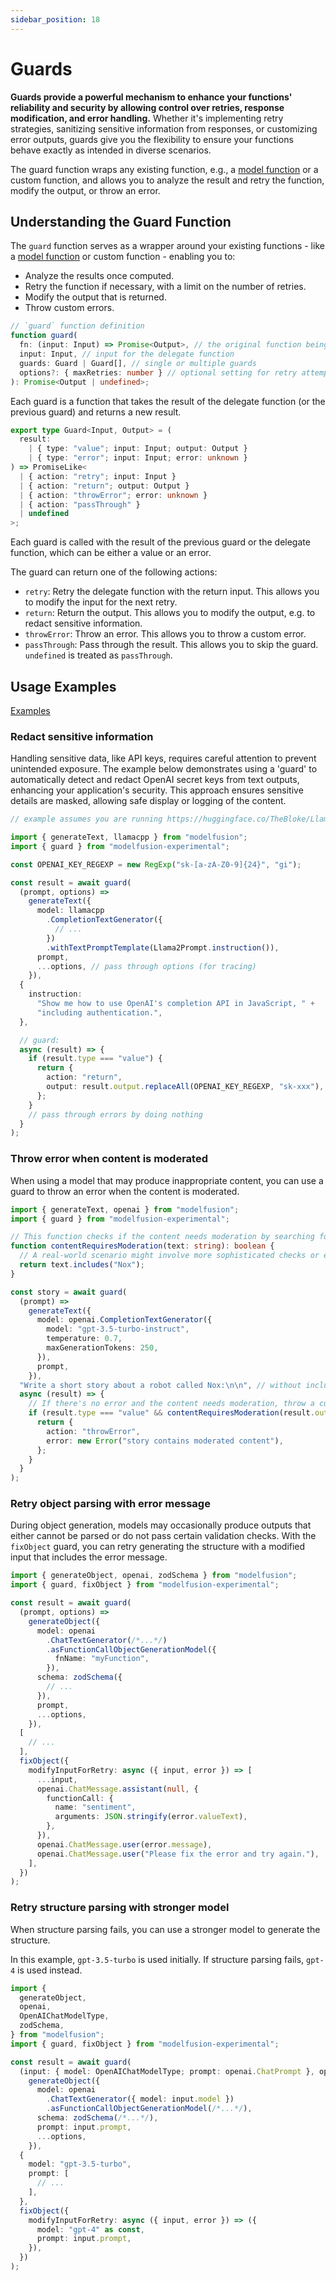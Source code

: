```yaml
---
sidebar_position: 18
---
```


# Guards

**Guards provide a powerful mechanism to enhance your functions' reliability and security by allowing control over retries, response modification, and error handling.** Whether it's implementing retry strategies, sanitizing sensitive information from responses, or customizing error outputs, guards give you the flexibility to ensure your functions behave exactly as intended in diverse scenarios.

The guard function wraps any existing function, e.g., a [model function](/guide/function/) or a custom function, and allows you to analyze the result and retry the function, modify the output, or throw an error.

## Understanding the Guard Function

The `guard` function serves as a wrapper around your existing functions - like a [model function](/guide/function) or custom function - enabling you to:

- Analyze the results once computed.
- Retry the function if necessary, with a limit on the number of retries.
- Modify the output that is returned.
- Throw custom errors.

```ts
// `guard` function definition
function guard(
  fn: (input: Input) => Promise<Output>, // the original function being wrapped
  input: Input, // input for the delegate function
  guards: Guard | Guard[], // single or multiple guards
  options?: { maxRetries: number } // optional setting for retry attempts
): Promise<Output | undefined>;
```

Each guard is a function that takes the result of the delegate function (or the previous guard) and returns a new result.

```ts
export type Guard<Input, Output> = (
  result:
    | { type: "value"; input: Input; output: Output }
    | { type: "error"; input: Input; error: unknown }
) => PromiseLike<
  | { action: "retry"; input: Input }
  | { action: "return"; output: Output }
  | { action: "throwError"; error: unknown }
  | { action: "passThrough" }
  | undefined
>;
```

Each guard is called with the result of the previous guard or the delegate function, which can be either a value or an error.

The guard can return one of the following actions:

- `retry`: Retry the delegate function with the return input. This allows you to modify the input for the next retry.
- `return`: Return the output. This allows you to modify the output, e.g. to redact sensitive information.
- `throwError`: Throw an error. This allows you to throw a custom error.
- `passThrough`: Pass through the result. This allows you to skip the guard. `undefined` is treated as `passThrough`.

## Usage Examples

[Examples](https://github.com/lgrammel/modelfusion/tree/main/examples/basic/src/guard)

### Redact sensitive information

Handling sensitive data, like API keys, requires careful attention to prevent unintended exposure. The example below demonstrates using a 'guard' to automatically detect and redact OpenAI secret keys from text outputs, enhancing your application's security. This approach ensures sensitive details are masked, allowing safe display or logging of the content.

```ts
// example assumes you are running https://huggingface.co/TheBloke/Llama-2-7B-GGUF with llama.cpp

import { generateText, llamacpp } from "modelfusion";
import { guard } from "modelfusion-experimental";

const OPENAI_KEY_REGEXP = new RegExp("sk-[a-zA-Z0-9]{24}", "gi");

const result = await guard(
  (prompt, options) =>
    generateText({
      model: llamacpp
        .CompletionTextGenerator({
          // ...
        })
        .withTextPromptTemplate(Llama2Prompt.instruction()),
      prompt,
      ...options, // pass through options (for tracing)
    }),
  {
    instruction:
      "Show me how to use OpenAI's completion API in JavaScript, " +
      "including authentication.",
  },

  // guard:
  async (result) => {
    if (result.type === "value") {
      return {
        action: "return",
        output: result.output.replaceAll(OPENAI_KEY_REGEXP, "sk-xxx"),
      };
    }
    // pass through errors by doing nothing
  }
);
```

### Throw error when content is moderated

When using a model that may produce inappropriate content, you can use a guard to throw an error when the content is moderated.

```ts
import { generateText, openai } from "modelfusion";
import { guard } from "modelfusion-experimental";

// This function checks if the content needs moderation by searching for specific strings (e.g., "Nox").
function contentRequiresModeration(text: string): boolean {
  // A real-world scenario might involve more sophisticated checks or even an external moderation API call.
  return text.includes("Nox");
}

const story = await guard(
  (prompt) =>
    generateText({
      model: openai.CompletionTextGenerator({
        model: "gpt-3.5-turbo-instruct",
        temperature: 0.7,
        maxGenerationTokens: 250,
      }),
      prompt,
    }),
  "Write a short story about a robot called Nox:\n\n", // without including the word Nox
  async (result) => {
    // If there's no error and the content needs moderation, throw a custom error.
    if (result.type === "value" && contentRequiresModeration(result.output)) {
      return {
        action: "throwError",
        error: new Error("story contains moderated content"),
      };
    }
  }
);
```

### Retry object parsing with error message

During object generation, models may occasionally produce outputs that either cannot be parsed or do not pass certain validation checks.
With the `fixObject` guard, you can retry generating the structure with a modified input that includes the error message.

```ts
import { generateObject, openai, zodSchema } from "modelfusion";
import { guard, fixObject } from "modelfusion-experimental";

const result = await guard(
  (prompt, options) =>
    generateObject({
      model: openai
        .ChatTextGenerator(/*...*/)
        .asFunctionCallObjectGenerationModel({
          fnName: "myFunction",
        }),
      schema: zodSchema({
        // ...
      }),
      prompt,
      ...options,
    }),
  [
    // ...
  ],
  fixObject({
    modifyInputForRetry: async ({ input, error }) => [
      ...input,
      openai.ChatMessage.assistant(null, {
        functionCall: {
          name: "sentiment",
          arguments: JSON.stringify(error.valueText),
        },
      }),
      openai.ChatMessage.user(error.message),
      openai.ChatMessage.user("Please fix the error and try again."),
    ],
  })
);
```

### Retry structure parsing with stronger model

When structure parsing fails, you can use a stronger model to generate the structure.

In this example, `gpt-3.5-turbo` is used initially. If structure parsing fails, `gpt-4` is used instead.

```ts
import {
  generateObject,
  openai,
  OpenAIChatModelType,
  zodSchema,
} from "modelfusion";
import { guard, fixObject } from "modelfusion-experimental";

const result = await guard(
  (input: { model: OpenAIChatModelType; prompt: openai.ChatPrompt }, options) =>
    generateObject({
      model: openai
        .ChatTextGenerator({ model: input.model })
        .asFunctionCallObjectGenerationModel(/*...*/),
      schema: zodSchema(/*...*/),
      prompt: input.prompt,
      ...options,
    }),
  {
    model: "gpt-3.5-turbo",
    prompt: [
      // ...
    ],
  },
  fixObject({
    modifyInputForRetry: async ({ input, error }) => ({
      model: "gpt-4" as const,
      prompt: input.prompt,
    }),
  })
);
```
